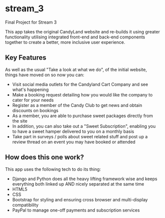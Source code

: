 # stream_3
Final Project for Stream 3

This app takes the original CandyLand website and re-builds it using greater functionality utilising
integrated front-end and back-end components together to create a better, more inclusive user
experience.

## Key Features

As well as the usual "Take a look at what we do", of the initial website, things have moved on so now
you can:

* Visit social media outlets for the Candyland Cart Company and see what's happening
* Make a booking request detailing how you would like the company to cater for your needs
* Register as a member of the Candy Club to get news and obtain discounts on bookings
* As a member, you are able to purchase sweet packages directly from the site
* In addition, you can also take out a "Sweet Subscription", enabling you to have a sweet hamper
  delivered to you on a monthly basis
* Take part in surveys / polls about sweet related stuff and post up a review thread on an event you
  may have booked or attended

## How does this one work?

This app uses the following tech to do its thing:

* Django and Python does all the heavy lifting framework wise and keeps everything both linked up AND nicely
  separated at the same time
* HTML5
* CSS
* Bootstrap for styling and ensuring cross browser and multi-display compatibility
* PayPal to manage one-off payments and subscription services
